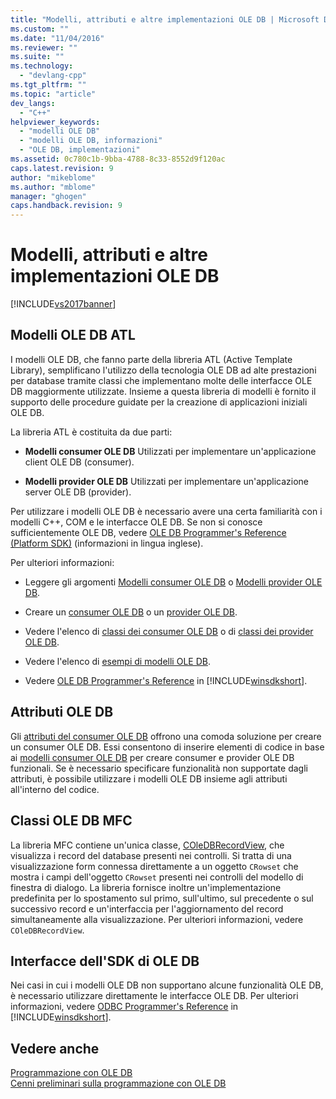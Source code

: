 ```yaml
---
title: "Modelli, attributi e altre implementazioni OLE DB | Microsoft Docs"
ms.custom: ""
ms.date: "11/04/2016"
ms.reviewer: ""
ms.suite: ""
ms.technology: 
  - "devlang-cpp"
ms.tgt_pltfrm: ""
ms.topic: "article"
dev_langs: 
  - "C++"
helpviewer_keywords: 
  - "modelli OLE DB"
  - "modelli OLE DB, informazioni"
  - "OLE DB, implementazioni"
ms.assetid: 0c780c1b-9bba-4788-8c33-8552d9f120ac
caps.latest.revision: 9
author: "mikeblome"
ms.author: "mblome"
manager: "ghogen"
caps.handback.revision: 9
---
```

# Modelli, attributi e altre implementazioni OLE DB
[!INCLUDE[vs2017banner](../../assembler/inline/includes/vs2017banner.md)]

## Modelli OLE DB ATL  
 I modelli OLE DB, che fanno parte della libreria ATL \(Active Template Library\), semplificano l'utilizzo della tecnologia OLE DB ad alte prestazioni per database tramite classi che implementano molte delle interfacce OLE DB maggiormente utilizzate.  Insieme a questa libreria di modelli è fornito il supporto delle procedure guidate per la creazione di applicazioni iniziali OLE DB.  
  
 La libreria ATL è costituita da due parti:  
  
-   **Modelli consumer OLE DB** Utilizzati per implementare un'applicazione client OLE DB \(consumer\).  
  
-   **Modelli provider OLE DB** Utilizzati per implementare un'applicazione server OLE DB \(provider\).  
  
 Per utilizzare i modelli OLE DB è necessario avere una certa familiarità con i modelli C\+\+, COM e le interfacce OLE DB.  Se non si conosce sufficientemente OLE DB, vedere [OLE DB Programmer's Reference \(Platform SDK\)](https://msdn.microsoft.com/en-us/library/ms713643.aspx) \(informazioni in lingua inglese\).  
  
 Per ulteriori informazioni:  
  
-   Leggere gli argomenti [Modelli consumer OLE DB](../../data/oledb/ole-db-consumer-templates-cpp.md) o [Modelli provider OLE DB](../../data/oledb/ole-db-provider-templates-cpp.md).  
  
-   Creare un [consumer OLE DB](../../data/oledb/creating-an-ole-db-consumer.md) o un [provider OLE DB](../../data/oledb/creating-an-ole-db-provider.md).  
  
-   Vedere l'elenco di [classi dei consumer OLE DB](../../data/oledb/ole-db-consumer-templates-reference.md) o di [classi dei provider OLE DB](../../data/oledb/ole-db-provider-templates-reference.md).  
  
-   Vedere l'elenco di [esempi di modelli OLE DB](http://msdn.microsoft.com/it-it/08958863-0b5f-41ad-ae99-fca7440c553c).  
  
-   Vedere [OLE DB Programmer's Reference](https://msdn.microsoft.com/en-us/library/ms713643.aspx) in [!INCLUDE[winsdkshort](../../atl/reference/includes/winsdkshort_md.md)].  
  
## Attributi OLE DB  
 Gli [attributi del consumer OLE DB](../../windows/ole-db-consumer-attributes.md) offrono una comoda soluzione per creare un consumer OLE DB.  Essi consentono di inserire elementi di codice in base ai [modelli consumer OLE DB](../../data/oledb/ole-db-consumer-templates-reference.md) per creare consumer e provider OLE DB funzionali.  Se è necessario specificare funzionalità non supportate dagli attributi, è possibile utilizzare i modelli OLE DB insieme agli attributi all'interno del codice.  
  
## Classi OLE DB MFC  
 La libreria MFC contiene un'unica classe, [COleDBRecordView](../../mfc/reference/coledbrecordview-class.md), che visualizza i record del database presenti nei controlli.  Si tratta di una visualizzazione form connessa direttamente a un oggetto `CRowset` che mostra i campi dell'oggetto `CRowset` presenti nei controlli del modello di finestra di dialogo.  La libreria fornisce inoltre un'implementazione predefinita per lo spostamento sul primo, sull'ultimo, sul precedente o sul successivo record e un'interfaccia per l'aggiornamento del record simultaneamente alla visualizzazione.  Per ulteriori informazioni, vedere `COleDBRecordView`.  
  
## Interfacce dell'SDK di OLE DB  
 Nei casi in cui i modelli OLE DB non supportano alcune funzionalità OLE DB, è necessario utilizzare direttamente le interfacce OLE DB.  Per ulteriori informazioni, vedere [ODBC Programmer's Reference](https://msdn.microsoft.com/en-us/library/ms713643.aspx) in [!INCLUDE[winsdkshort](../../atl/reference/includes/winsdkshort_md.md)].  
  
## Vedere anche  
 [Programmazione con OLE DB](../../data/oledb/ole-db-programming.md)   
 [Cenni preliminari sulla programmazione con OLE DB](../../data/oledb/ole-db-programming-overview.md)